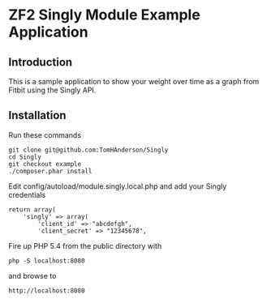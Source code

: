 ZF2 Singly Module Example Application
=====================================

Introduction
------------
This is a sample application to show your weight over time as a graph from Fitbit using the Singly API.


Installation
------------
Run these commands 

```
git clone git@github.com:TomHAnderson/Singly
cd Singly
git checkout example
./composer.phar install
```

Edit config/autoload/module.singly.local.php and add your Singly credentials

```
return array(
    'singly' => array(
        'client_id' => "abcdefgh",
        'client_secret' => "12345678",
```

Fire up PHP 5.4 from the public directory with 

```
php -S localhost:8080
```

and browse to 

```
http://localhost:8080
```
